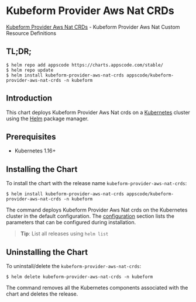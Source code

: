 # Kubeform Provider Aws Nat CRDs

[Kubeform Provider Aws Nat CRDs](https://github.com/kubeform) - Kubeform Provider Aws Nat Custom Resource Definitions

## TL;DR;

```console
$ helm repo add appscode https://charts.appscode.com/stable/
$ helm repo update
$ helm install kubeform-provider-aws-nat-crds appscode/kubeform-provider-aws-nat-crds -n kubeform
```

## Introduction

This chart deploys Kubeform Provider Aws Nat crds on a [Kubernetes](http://kubernetes.io) cluster using the [Helm](https://helm.sh) package manager.

## Prerequisites

- Kubernetes 1.16+

## Installing the Chart

To install the chart with the release name `kubeform-provider-aws-nat-crds`:

```console
$ helm install kubeform-provider-aws-nat-crds appscode/kubeform-provider-aws-nat-crds -n kubeform
```

The command deploys Kubeform Provider Aws Nat crds on the Kubernetes cluster in the default configuration. The [configuration](#configuration) section lists the parameters that can be configured during installation.

> **Tip**: List all releases using `helm list`

## Uninstalling the Chart

To uninstall/delete the `kubeform-provider-aws-nat-crds`:

```console
$ helm delete kubeform-provider-aws-nat-crds -n kubeform
```

The command removes all the Kubernetes components associated with the chart and deletes the release.


